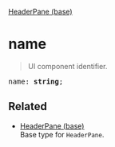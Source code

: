 [HeaderPane (base)](HeaderPane_base.md)

# name

> UI component identifier.

<pre class="docgen_signature">name: <b>string</b>;</pre>

## Related

- [<!--{ref:type}-->HeaderPane (base)](HeaderPane_base.md) \
    Base type for `HeaderPane`.
